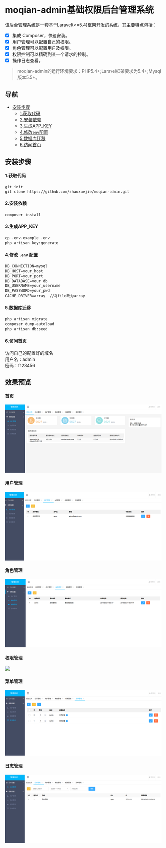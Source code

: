 moqian-admin基础权限后台管理系统
===============
该后台管理系统是一套基于Laravel(>=5.4)框架开发的系统，其主要特点包括：
- [x] 集成 Composer，快速安装。
- [x] 用户管理可以配置自己的权限。
- [x] 角色管理可以配置用户及权限。
- [x] 权限控制可以精确到某一个请求的控制。
- [x] 操作日志查看。

> moqian-admin的运行环境要求：PHP5.4+;Laravel框架要求为5.4+;Mysql版本5.5+。

## 导航
  * [安装步骤](#安装步骤)
  	- [1.获取代码](#1获取代码)
  	- [2.安装依赖](#2安装依赖)
  	- [3.生成APP_KEY](#3生成APP_KEY)
  	- [4.修改`env`配置](#4修改-env-配置)
  	- [5.数据库迁移](#5数据库迁移)
  	- [6.访问首页](#6访问首页)
## 安装步骤
#### 1.获取代码
    git init  
    git clone https://github.com/zhaoxuejie/moqian-admin.git
#### 2.安装依赖
    composer install  
#### 3.生成APP_KEY
    cp .env.example .env
    php artisan key:generate  
#### 4.修改 `.env` 配置
    DB_CONNECTION=mysql
    DB_HOST=your_host
    DB_PORT=your_port
    DB_DATABASE=your_db
    DB_USERNAME=your_username
    DB_PASSWORD=your_pwd
    CACHE_DRIVER=array  //将file改为array
#### 5.数据库迁移
    php artisan migrate
    composer dump-autoload
    php artisan db:seed
#### 6.访问首页
访问自己的配置好的域名  
用户名：admin  
密码：f123456

## 效果预览
#### 首页

![](./resources/extra/images/index.png)

#### 用户管理

![](./resources/extra/images/user.png)
#### 角色管理

![](./resources/extra/images/role.png)
#### 权限管理

![](./resources/extra/images/prem.png)
#### 菜单管理

![](./resources/extra/images/menu.png)
#### 日志管理

![](./resources/extra/images/log.png)